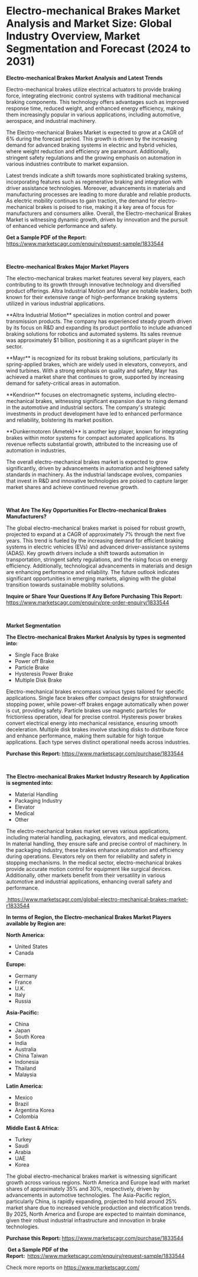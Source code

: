<p><h1>Electro-mechanical Brakes Market Analysis and Market Size: Global Industry Overview, Market Segmentation and Forecast (2024 to 2031)</h1></p><p><strong>Electro-mechanical Brakes Market Analysis and Latest Trends</strong></p>
<p><p>Electro-mechanical brakes utilize electrical actuators to provide braking force, integrating electronic control systems with traditional mechanical braking components. This technology offers advantages such as improved response time, reduced weight, and enhanced energy efficiency, making them increasingly popular in various applications, including automotive, aerospace, and industrial machinery.</p><p>The Electro-mechanical Brakes Market is expected to grow at a CAGR of 6% during the forecast period. This growth is driven by the increasing demand for advanced braking systems in electric and hybrid vehicles, where weight reduction and efficiency are paramount. Additionally, stringent safety regulations and the growing emphasis on automation in various industries contribute to market expansion.</p><p>Latest trends indicate a shift towards more sophisticated braking systems, incorporating features such as regenerative braking and integration with driver assistance technologies. Moreover, advancements in materials and manufacturing processes are leading to more durable and reliable products. As electric mobility continues to gain traction, the demand for electro-mechanical brakes is poised to rise, making it a key area of focus for manufacturers and consumers alike. Overall, the Electro-mechanical Brakes Market is witnessing dynamic growth, driven by innovation and the pursuit of enhanced vehicle performance and safety.</p></p>
<p><strong>Get a Sample PDF of the Report:&nbsp;</strong> <a href="https://www.marketscagr.com/enquiry/request-sample/1833544?utm_campaign=1848&utm_medium=2&utm_source=Github&utm_content=ia&utm_term=01012025&utm_id=electro-mechanical-brakes">https://www.marketscagr.com/enquiry/request-sample/1833544</a></p>
<p>&nbsp;</p>
<p><strong>Electro-mechanical Brakes Major Market Players</strong></p>
<p><p>The electro-mechanical brakes market features several key players, each contributing to its growth through innovative technology and diversified product offerings. Altra Industrial Motion and Mayr are notable leaders, both known for their extensive range of high-performance braking systems utilized in various industrial applications.</p><p>**Altra Industrial Motion** specializes in motion control and power transmission products. The company has experienced steady growth driven by its focus on R&D and expanding its product portfolio to include advanced braking solutions for robotics and automated systems. Its sales revenue was approximately $1 billion, positioning it as a significant player in the sector.</p><p>**Mayr** is recognized for its robust braking solutions, particularly its spring-applied brakes, which are widely used in elevators, conveyors, and wind turbines. With a strong emphasis on quality and safety, Mayr has achieved a market share that continues to grow, supported by increasing demand for safety-critical areas in automation.</p><p>**Kendrion** focuses on electromagnetic systems, including electro-mechanical brakes, witnessing significant expansion due to rising demand in the automotive and industrial sectors. The company's strategic investments in product development have led to enhanced performance and reliability, bolstering its market position.</p><p>**Dunkermotoren (Ametek)** is another key player, known for integrating brakes within motor systems for compact automated applications. Its revenue reflects substantial growth, attributed to the increasing use of automation in industries.</p><p>The overall electro-mechanical brakes market is expected to grow significantly, driven by advancements in automation and heightened safety standards in machinery. As the industrial landscape evolves, companies that invest in R&D and innovative technologies are poised to capture larger market shares and achieve continued revenue growth.</p></p>
<p>&nbsp;</p>
<p><strong>What Are The Key Opportunities For Electro-mechanical Brakes Manufacturers?</strong></p>
<p><p>The global electro-mechanical brakes market is poised for robust growth, projected to expand at a CAGR of approximately 7% through the next five years. This trend is fueled by the increasing demand for efficient braking systems in electric vehicles (EVs) and advanced driver-assistance systems (ADAS). Key growth drivers include a shift towards automation in transportation, stringent safety regulations, and the rising focus on energy efficiency. Additionally, technological advancements in materials and design are enhancing performance and reliability. The future outlook indicates significant opportunities in emerging markets, aligning with the global transition towards sustainable mobility solutions.</p></p>
<p><strong>Inquire or Share Your Questions If Any Before Purchasing This Report:</strong> <a href="https://www.marketscagr.com/enquiry/pre-order-enquiry/1833544?utm_campaign=1848&utm_medium=2&utm_source=Github&utm_content=ia&utm_term=01012025&utm_id=electro-mechanical-brakes">https://www.marketscagr.com/enquiry/pre-order-enquiry/1833544</a></p>
<p>&nbsp;</p>
<p><strong>Market Segmentation</strong></p>
<p><strong>The Electro-mechanical Brakes Market Analysis by types is segmented into:</strong></p>
<p><ul><li>Single Face Brake</li><li>Power off Brake</li><li>Particle Brake</li><li>Hysteresis Power Brake</li><li>Multiple Disk Brake</li></ul></p>
<p><p>Electro-mechanical brakes encompass various types tailored for specific applications. Single face brakes offer compact designs for straightforward stopping power, while power-off brakes engage automatically when power is cut, providing safety. Particle brakes use magnetic particles for frictionless operation, ideal for precise control. Hysteresis power brakes convert electrical energy into mechanical resistance, ensuring smooth deceleration. Multiple disk brakes involve stacking disks to distribute force and enhance performance, making them suitable for high torque applications. Each type serves distinct operational needs across industries.</p></p>
<p><strong>Purchase this Report:&nbsp;</strong><a href="https://www.marketscagr.com/purchase/1833544?utm_campaign=1848&utm_medium=2&utm_source=Github&utm_content=ia&utm_term=01012025&utm_id=electro-mechanical-brakes">https://www.marketscagr.com/purchase/1833544</a></p>
<p>&nbsp;</p>
<p><strong>The Electro-mechanical Brakes Market Industry Research by Application is segmented into:</strong></p>
<p><ul><li>Material Handling</li><li>Packaging Industry</li><li>Elevator</li><li>Medical</li><li>Other</li></ul></p>
<p><p>The electro-mechanical brakes market serves various applications, including material handling, packaging, elevators, and medical equipment. In material handling, they ensure safe and precise control of machinery. In the packaging industry, these brakes enhance automation and efficiency during operations. Elevators rely on them for reliability and safety in stopping mechanisms. In the medical sector, electro-mechanical brakes provide accurate motion control for equipment like surgical devices. Additionally, other markets benefit from their versatility in various automotive and industrial applications, enhancing overall safety and performance.</p></p>
<p><a href="https://www.marketscagr.com/global-electro-mechanical-brakes-market-r1833544?utm_campaign=1848&utm_medium=2&utm_source=Github&utm_content=ia&utm_term=01012025&utm_id=electro-mechanical-brakes">&nbsp;https://www.marketscagr.com/global-electro-mechanical-brakes-market-r1833544</a></p>
<p><strong>In terms of Region, the Electro-mechanical Brakes Market Players available by Region are:</strong></p>
<p>
    <p> <strong> North America: </strong>
        <ul>
            <li>United States</li>
            <li>Canada</li>
        </ul>
        </p> 
    <p> <strong> Europe: </strong>
        <ul>
            <li>Germany</li>
            <li>France</li>
            <li>U.K.</li>
            <li>Italy</li>
            <li>Russia</li>
        </ul>
        </p> 
    <p> <strong> Asia-Pacific: </strong>
        <ul>
            <li>China</li>
            <li>Japan</li>
            <li>South Korea</li>
            <li>India</li>
            <li>Australia</li>
            <li>China Taiwan</li>
            <li>Indonesia</li>
            <li>Thailand</li>
            <li>Malaysia</li>
        </ul>
        </p> 
    <p> <strong> Latin America: </strong>
        <ul>
            <li>Mexico</li>
            <li>Brazil</li>
            <li>Argentina Korea</li>
            <li>Colombia</li>
        </ul>
        </p> 
    <p> <strong> Middle East & Africa: </strong>
        <ul>
            <li>Turkey</li>
            <li>Saudi</li>
            <li>Arabia</li>
            <li>UAE</li>
            <li>Korea</li>
        </ul>
    </p>
    </p>
<p><p>The global electro-mechanical brakes market is witnessing significant growth across various regions. North America and Europe lead with market shares of approximately 35% and 30%, respectively, driven by advancements in automotive technologies. The Asia-Pacific region, particularly China, is rapidly expanding, projected to hold around 25% market share due to increased vehicle production and electrification trends. By 2025, North America and Europe are expected to maintain dominance, given their robust industrial infrastructure and innovation in brake technologies.</p></p>
<p><strong>Purchase this Report: </strong><a href="https://www.marketscagr.com/purchase/1833544?utm_campaign=1848&utm_medium=2&utm_source=Github&utm_content=ia&utm_term=01012025&utm_id=electro-mechanical-brakes">https://www.marketscagr.com/purchase/1833544</a></p>
<p>&nbsp;<strong>Get a Sample PDF of the Report:&nbsp;&nbsp;</strong><a href="https://www.marketscagr.com/enquiry/request-sample/1833544?utm_campaign=1848&utm_medium=2&utm_source=Github&utm_content=ia&utm_term=01012025&utm_id=electro-mechanical-brakes">https://www.marketscagr.com/enquiry/request-sample/1833544</a></p>
<p><strong></strong></p>
<p>Check more reports on <a href="https://www.marketscagr.com/?utm_campaign=1848&utm_medium=2&utm_source=Github&utm_content=ia&utm_term=01012025&utm_id=electro-mechanical-brakes">https://www.marketscagr.com/</a></p>